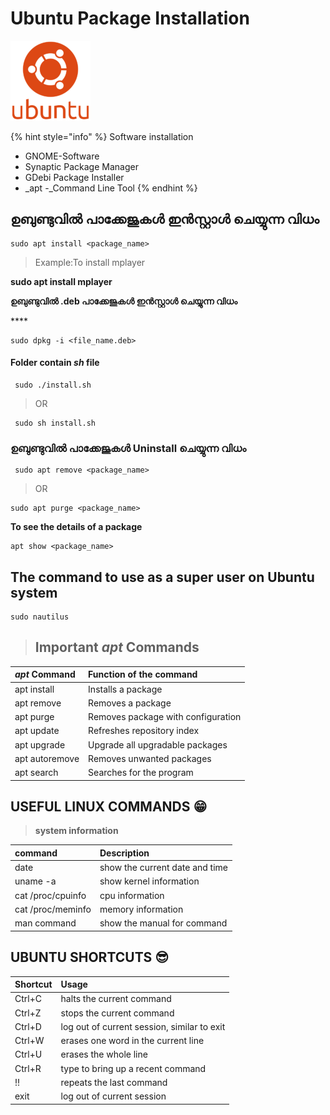 # Ubuntu Package Installation

![](../.gitbook/assets/ubuntu_plain_wordmark_logo_icon_146632.png)

{% hint style="info" %}
Software installation

* GNOME-Software
* Synaptic Package Manager
* GDebi Package Installer
* _apt -_Command Line Tool
{% endhint %}

## ഉബുണ്ടുവിൽ പാക്കേജുകൾ ഇൻസ്റ്റാൾ ചെയ്യുന്ന വിധം

```text
sudo apt install <package_name>
```

> Example:To install mplayer

**sudo apt install mplayer**



**ഉബുണ്ടുവിൽ .deb പാക്കേജുകൾ ഇൻസ്റ്റാൾ ചെയ്യുന്ന വിധം**

\*\*\*\*

```text
sudo dpkg -i <file_name.deb>  
```

#### **Folder contain** _**sh**_ **file**

```text
 sudo ./install.sh
```

> OR

```text
 sudo sh install.sh               
```

### **ഉബുണ്ടുവിൽ പാക്കേജുകൾ Uninstall ചെയ്യുന്ന വിധം**

```text
 sudo apt remove <package_name>                         
```

> OR

```text
sudo apt purge <package_name>
```

**To see the details of a package**

```text
apt show <package_name>
```

## **The command to use as a super user on Ubuntu system**

```text
sudo nautilus
```

> ## Important _apt_ Commands

| _apt_ Command | Function of the command |
| :--- | :--- |
| apt install | Installs a package |
| apt remove | Removes a package |
| apt purge | Removes package with configuration |
| apt update | Refreshes repository index |
| apt upgrade | Upgrade all upgradable packages |
| apt autoremove | Removes unwanted packages |
| apt search | Searches for the program |

## USEFUL LINUX COMMANDS 😁 

> **system information**

| **command** | Description |
| :--- | :--- |
| date | show the current date and time |
| uname -a |  show kernel information |
| cat /proc/cpuinfo |  cpu information |
| cat /proc/meminfo | memory information |
| man command | show the manual for command |

## UBUNTU SHORTCUTS 😎 

| Shortcut | Usage |
| :--- | :--- |
| Ctrl+C | halts the current command |
| Ctrl+Z | stops the current command |
| Ctrl+D | log out of current session, similar to exit |
| Ctrl+W | erases one word in the current line |
| Ctrl+U | erases the whole line |
| Ctrl+R |  type to bring up a recent command |
| !! | repeats the last command |
| exit | log out of current session |

